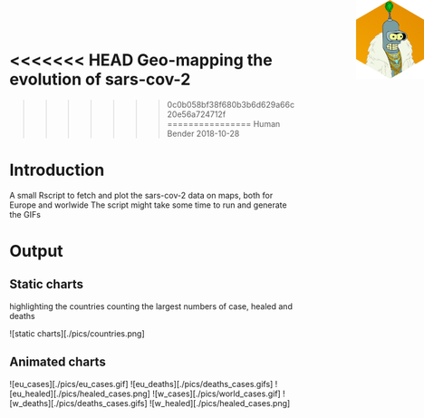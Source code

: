 <<<<<<< HEAD
Geo-mapping the evolution of sars-cov-2
=======
<img src="./pics/bender_hex.png" style="position:absolute;top:0px;right:0px;" width="120px" align="right" />


>>>>>>> 0c0b058bf38f680b3b6d629a66c20e56a724712f
================
Human Bender
2018-10-28


Introduction
============
A small Rscript to fetch and plot the sars-cov-2 data on maps, both for Europe and worlwide
The script might take some time to run and generate the GIFs

Output
======================================

Static charts 
----------------
highlighting the countries counting the largest numbers of case, healed and deaths
 
![static charts][./pics/countries.png]

Animated charts
------------------

![eu_cases][./pics/eu_cases.gif]
![eu_deaths][./pics/deaths_cases.gifs]
![eu_healed][./pics/healed_cases.png]
![w_cases][./pics/world_cases.gif]
![w_deaths][./pics/deaths_cases.gifs]
![w_healed][./pics/healed_cases.png]